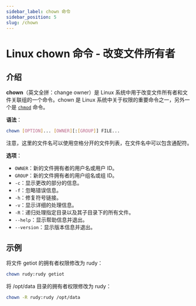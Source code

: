 ```yaml
---
sidebar_label: chown 命令
sidebar_position: 5
slug: /chown
---
```


# Linux chown 命令 - 改变文件所有者



## 介绍

**chown**（英文全拼：change owner）是 Linux 系统中用于改变文件所有者和文件关联组的一个命令。chown 是 Linux 系统中关于权限的重要命令之一，另外一个是 [`chmod`](/linux-command/chmod) 命令。

**语法**：

```bash
chown [OPTION]... [OWNER][:[GROUP]] FILE...
```

注意，这里的文件名可以使用空格分开的文件列表，在文件名中可以包含通配符。

**选项**：

- `OWNER`：新的文件拥有者的用户名或用户 ID。
- `GROUP`：新的文件拥有者的用户组名或组 ID。
- `-c`：显示更改的部分的信息。
- `-f`：忽略错误信息。
- `-h`：修复符号链接。
- `-v`：显示详细的处理信息。
- `-R`：递归处理指定目录以及其子目录下的所有文件。
- `--help`：显示帮助信息并退出。
- `--version`：显示版本信息并退出。



## 示例

将文件 getiot 的拥有者权限修改为 rudy：

```bash
chown rudy:rudy getiot
```

将 /opt/data 目录的拥有者权限修改为 rudy：

```bash
chown -R rudy:rudy /opt/data
```

